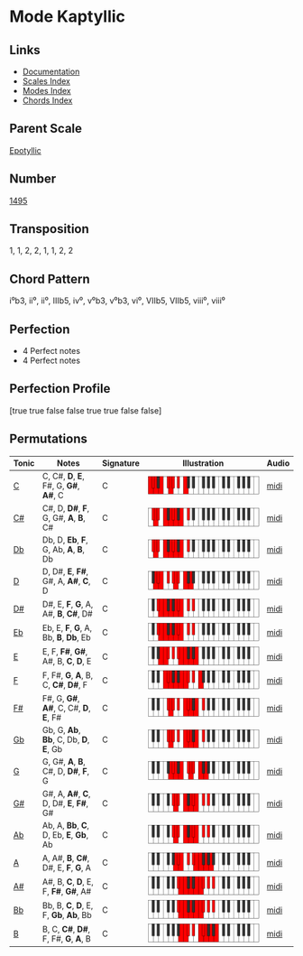 # Mode Kaptyllic

## Links

- [Documentation](README.md)
- [Scales Index](Scales.md)
- [Modes Index](Modes.md)
- [Chords Index](Chords.md)

## Parent Scale

[Epotyllic](ScaleEpotyllic.md)

## Number

[1495](https://ianring.com/musictheory/scales/1495)

## Transposition

1, 1, 2, 2, 1, 1, 2, 2

## Chord Pattern

i⁰b3, ii⁰, ii⁰, IIIb5, iv⁰, v⁰b3, v⁰b3, vi⁰, VIIb5, VIIb5, viii⁰, viii⁰

## Perfection

- 4 Perfect notes
- 4 Perfect notes

## Perfection Profile

[true true false false true true false false]

## Permutations

| Tonic | Notes | Signature | Illustration | Audio |
|-------|-------|-----------|--------------|-------|
| [C](ModeCNaturalKaptyllic.md) | C, C#, **D**, **E**, F#, G, **G#**, **A#**, C | C | ![CNaturalKaptyllic](ModeCNaturalKaptyllic.png) | [midi](https://github.com/edipermadi/music/blob/main/docs/ModeCNaturalKaptyllic.mid?raw=true) |
| [C#](ModeCSharpKaptyllic.md) | C#, D, **D#**, **F**, G, G#, **A**, **B**, C# | C | ![CSharpKaptyllic](ModeCSharpKaptyllic.png) | [midi](https://github.com/edipermadi/music/blob/main/docs/ModeCSharpKaptyllic.mid?raw=true) |
| [Db](ModeDFlatKaptyllic.md) | Db, D, **Eb**, **F**, G, Ab, **A**, **B**, Db | C | ![DFlatKaptyllic](ModeDFlatKaptyllic.png) | [midi](https://github.com/edipermadi/music/blob/main/docs/ModeDFlatKaptyllic.mid?raw=true) |
| [D](ModeDNaturalKaptyllic.md) | D, D#, **E**, **F#**, G#, A, **A#**, **C**, D | C | ![DNaturalKaptyllic](ModeDNaturalKaptyllic.png) | [midi](https://github.com/edipermadi/music/blob/main/docs/ModeDNaturalKaptyllic.mid?raw=true) |
| [D#](ModeDSharpKaptyllic.md) | D#, E, **F**, **G**, A, A#, **B**, **C#**, D# | C | ![DSharpKaptyllic](ModeDSharpKaptyllic.png) | [midi](https://github.com/edipermadi/music/blob/main/docs/ModeDSharpKaptyllic.mid?raw=true) |
| [Eb](ModeEFlatKaptyllic.md) | Eb, E, **F**, **G**, A, Bb, **B**, **Db**, Eb | C | ![EFlatKaptyllic](ModeEFlatKaptyllic.png) | [midi](https://github.com/edipermadi/music/blob/main/docs/ModeEFlatKaptyllic.mid?raw=true) |
| [E](ModeENaturalKaptyllic.md) | E, F, **F#**, **G#**, A#, B, **C**, **D**, E | C | ![ENaturalKaptyllic](ModeENaturalKaptyllic.png) | [midi](https://github.com/edipermadi/music/blob/main/docs/ModeENaturalKaptyllic.mid?raw=true) |
| [F](ModeFNaturalKaptyllic.md) | F, F#, **G**, **A**, B, C, **C#**, **D#**, F | C | ![FNaturalKaptyllic](ModeFNaturalKaptyllic.png) | [midi](https://github.com/edipermadi/music/blob/main/docs/ModeFNaturalKaptyllic.mid?raw=true) |
| [F#](ModeFSharpKaptyllic.md) | F#, G, **G#**, **A#**, C, C#, **D**, **E**, F# | C | ![FSharpKaptyllic](ModeFSharpKaptyllic.png) | [midi](https://github.com/edipermadi/music/blob/main/docs/ModeFSharpKaptyllic.mid?raw=true) |
| [Gb](ModeGFlatKaptyllic.md) | Gb, G, **Ab**, **Bb**, C, Db, **D**, **E**, Gb | C | ![GFlatKaptyllic](ModeGFlatKaptyllic.png) | [midi](https://github.com/edipermadi/music/blob/main/docs/ModeGFlatKaptyllic.mid?raw=true) |
| [G](ModeGNaturalKaptyllic.md) | G, G#, **A**, **B**, C#, D, **D#**, **F**, G | C | ![GNaturalKaptyllic](ModeGNaturalKaptyllic.png) | [midi](https://github.com/edipermadi/music/blob/main/docs/ModeGNaturalKaptyllic.mid?raw=true) |
| [G#](ModeGSharpKaptyllic.md) | G#, A, **A#**, **C**, D, D#, **E**, **F#**, G# | C | ![GSharpKaptyllic](ModeGSharpKaptyllic.png) | [midi](https://github.com/edipermadi/music/blob/main/docs/ModeGSharpKaptyllic.mid?raw=true) |
| [Ab](ModeAFlatKaptyllic.md) | Ab, A, **Bb**, **C**, D, Eb, **E**, **Gb**, Ab | C | ![AFlatKaptyllic](ModeAFlatKaptyllic.png) | [midi](https://github.com/edipermadi/music/blob/main/docs/ModeAFlatKaptyllic.mid?raw=true) |
| [A](ModeANaturalKaptyllic.md) | A, A#, **B**, **C#**, D#, E, **F**, **G**, A | C | ![ANaturalKaptyllic](ModeANaturalKaptyllic.png) | [midi](https://github.com/edipermadi/music/blob/main/docs/ModeANaturalKaptyllic.mid?raw=true) |
| [A#](ModeASharpKaptyllic.md) | A#, B, **C**, **D**, E, F, **F#**, **G#**, A# | C | ![ASharpKaptyllic](ModeASharpKaptyllic.png) | [midi](https://github.com/edipermadi/music/blob/main/docs/ModeASharpKaptyllic.mid?raw=true) |
| [Bb](ModeBFlatKaptyllic.md) | Bb, B, **C**, **D**, E, F, **Gb**, **Ab**, Bb | C | ![BFlatKaptyllic](ModeBFlatKaptyllic.png) | [midi](https://github.com/edipermadi/music/blob/main/docs/ModeBFlatKaptyllic.mid?raw=true) |
| [B](ModeBNaturalKaptyllic.md) | B, C, **C#**, **D#**, F, F#, **G**, **A**, B | C | ![BNaturalKaptyllic](ModeBNaturalKaptyllic.png) | [midi](https://github.com/edipermadi/music/blob/main/docs/ModeBNaturalKaptyllic.mid?raw=true) |

